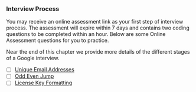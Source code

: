 ### Interview Process
You may receive an online assessment link as your first step of interview process. The assessment will expire within 7 days and contains two coding questions to be completed within an hour. Below are some Online Assessment questions for you to practice.

Near the end of this chapter we provide more details of the different stages of a Google interview.

- [ ] [Unique Email Addresses]()
- [ ] [Odd Even Jump]()
- [ ] [License Key Formatting](./../../arrays/string/license_key_formatting.md)